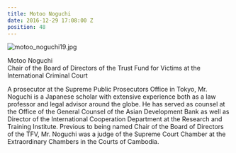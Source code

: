 ```yaml
---
title: Motoo Noguchi
date: 2016-12-29 17:08:00 Z
position: 48
---
```


![motoo_noguchi19.jpg](/uploads/motoo_noguchi19.jpg)

Motoo Noguchi <br> Chair of the Board of Directors of the Trust Fund for Victims at the International Criminal Court

A prosecutor at the Supreme Public Prosecutors Office in Tokyo, Mr. Noguchi is a Japanese scholar with extensive experience both as a law professor and legal advisor around the globe. He has served as counsel at the Office of the General Counsel of the Asian Development Bank as well as Director of the International Cooperation Department at the Research and Training Institute. Previous to being named Chair of the Board of Directors of the TFV, Mr. Noguchi was a judge of the Supreme Court Chamber at the Extraordinary Chambers in the Courts of Cambodia.